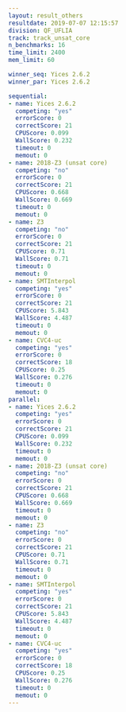 ```yaml
---
layout: result_others
resultdate: 2019-07-07 12:15:57
division: QF_UFLIA
track: track_unsat_core
n_benchmarks: 16
time_limit: 2400
mem_limit: 60

winner_seq: Yices 2.6.2
winner_par: Yices 2.6.2

sequential:
- name: Yices 2.6.2
  competing: "yes"
  errorScore: 0
  correctScore: 21
  CPUScore: 0.099
  WallScore: 0.232
  timeout: 0
  memout: 0
- name: 2018-Z3 (unsat core)
  competing: "no"
  errorScore: 0
  correctScore: 21
  CPUScore: 0.668
  WallScore: 0.669
  timeout: 0
  memout: 0
- name: Z3
  competing: "no"
  errorScore: 0
  correctScore: 21
  CPUScore: 0.71
  WallScore: 0.71
  timeout: 0
  memout: 0
- name: SMTInterpol
  competing: "yes"
  errorScore: 0
  correctScore: 21
  CPUScore: 5.843
  WallScore: 4.487
  timeout: 0
  memout: 0
- name: CVC4-uc
  competing: "yes"
  errorScore: 0
  correctScore: 18
  CPUScore: 0.25
  WallScore: 0.276
  timeout: 0
  memout: 0
parallel:
- name: Yices 2.6.2
  competing: "yes"
  errorScore: 0
  correctScore: 21
  CPUScore: 0.099
  WallScore: 0.232
  timeout: 0
  memout: 0
- name: 2018-Z3 (unsat core)
  competing: "no"
  errorScore: 0
  correctScore: 21
  CPUScore: 0.668
  WallScore: 0.669
  timeout: 0
  memout: 0
- name: Z3
  competing: "no"
  errorScore: 0
  correctScore: 21
  CPUScore: 0.71
  WallScore: 0.71
  timeout: 0
  memout: 0
- name: SMTInterpol
  competing: "yes"
  errorScore: 0
  correctScore: 21
  CPUScore: 5.843
  WallScore: 4.487
  timeout: 0
  memout: 0
- name: CVC4-uc
  competing: "yes"
  errorScore: 0
  correctScore: 18
  CPUScore: 0.25
  WallScore: 0.276
  timeout: 0
  memout: 0
---
```

